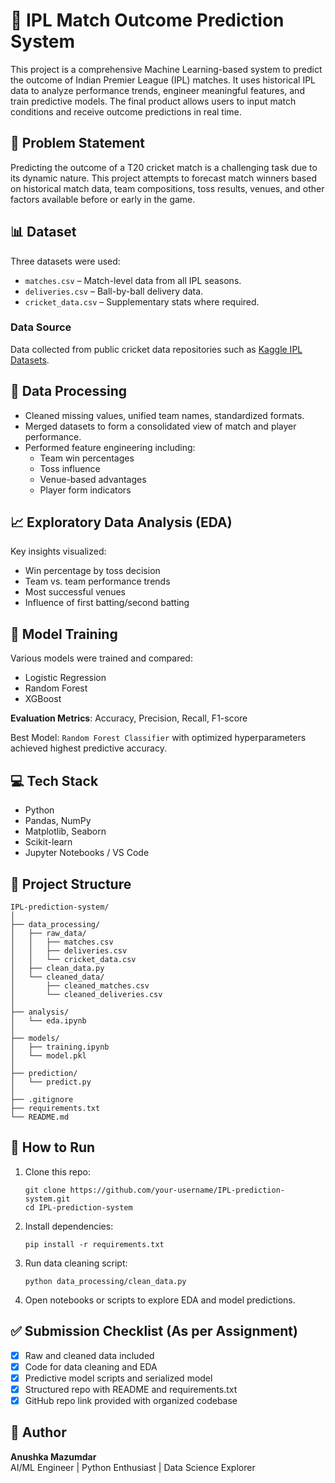 # 🏏 IPL Match Outcome Prediction System

This project is a comprehensive Machine Learning-based system to predict the outcome of Indian Premier League (IPL) matches. It uses historical IPL data to analyze performance trends, engineer meaningful features, and train predictive models. The final product allows users to input match conditions and receive outcome predictions in real time.

## 📌 Problem Statement

Predicting the outcome of a T20 cricket match is a challenging task due to its dynamic nature. This project attempts to forecast match winners based on historical match data, team compositions, toss results, venues, and other factors available before or early in the game.

## 📊 Dataset

Three datasets were used:

- `matches.csv` – Match-level data from all IPL seasons.
- `deliveries.csv` – Ball-by-ball delivery data.
- `cricket_data.csv` – Supplementary stats where required.

### Data Source
Data collected from public cricket data repositories such as [Kaggle IPL Datasets](https://www.kaggle.com/datasets).

## 🧹 Data Processing

- Cleaned missing values, unified team names, standardized formats.
- Merged datasets to form a consolidated view of match and player performance.
- Performed feature engineering including:
  - Team win percentages
  - Toss influence
  - Venue-based advantages
  - Player form indicators

## 📈 Exploratory Data Analysis (EDA)

Key insights visualized:
- Win percentage by toss decision
- Team vs. team performance trends
- Most successful venues
- Influence of first batting/second batting

## 🤖 Model Training

Various models were trained and compared:
- Logistic Regression
- Random Forest
- XGBoost

**Evaluation Metrics**: Accuracy, Precision, Recall, F1-score

Best Model: `Random Forest Classifier` with optimized hyperparameters achieved highest predictive accuracy.

## 💻 Tech Stack

- Python
- Pandas, NumPy
- Matplotlib, Seaborn
- Scikit-learn
- Jupyter Notebooks / VS Code

## 🚀 Project Structure

```
IPL-prediction-system/
│
├── data_processing/
│   ├── raw_data/
│   │   ├── matches.csv
│   │   ├── deliveries.csv
│   │   └── cricket_data.csv
│   ├── clean_data.py
│   └── cleaned_data/
│       ├── cleaned_matches.csv
│       └── cleaned_deliveries.csv
│
├── analysis/
│   └── eda.ipynb
│
├── models/
│   ├── training.ipynb
│   └── model.pkl
│
├── prediction/
│   └── predict.py
│
├── .gitignore
├── requirements.txt
└── README.md
```

## 📝 How to Run

1. Clone this repo:
   ```
   git clone https://github.com/your-username/IPL-prediction-system.git
   cd IPL-prediction-system
   ```

2. Install dependencies:
   ```
   pip install -r requirements.txt
   ```

3. Run data cleaning script:
   ```
   python data_processing/clean_data.py
   ```

4. Open notebooks or scripts to explore EDA and model predictions.

## ✅ Submission Checklist (As per Assignment)

- [x] Raw and cleaned data included
- [x] Code for data cleaning and EDA
- [x] Predictive model scripts and serialized model
- [x] Structured repo with README and requirements.txt
- [x] GitHub repo link provided with organized codebase

## 📌 Author

**Anushka Mazumdar**  
AI/ML Engineer | Python Enthusiast | Data Science Explorer